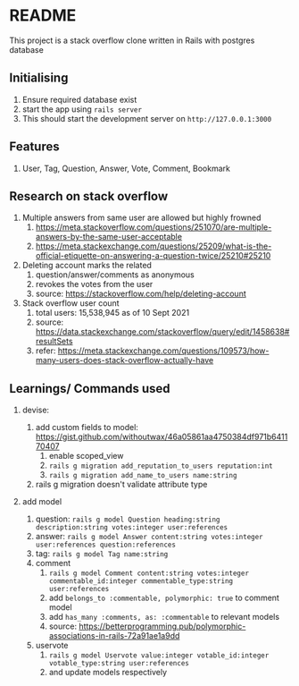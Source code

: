 # README

This project is a stack overflow clone written in Rails with postgres database

## Initialising
1. Ensure required database exist
2. start the app using `rails server`
3. This should start the development server on `http://127.0.0.1:3000`

## Features 
1. User, Tag, Question, Answer, Vote, Comment, Bookmark


## Research on stack overflow
1. Multiple answers from same user are allowed but highly frowned
   1. https://meta.stackoverflow.com/questions/251070/are-multiple-answers-by-the-same-user-acceptable
   2. https://meta.stackexchange.com/questions/25209/what-is-the-official-etiquette-on-answering-a-question-twice/25210#25210
2. Deleting account marks the related
   1. question/answer/comments as anonymous
   2. revokes the votes from the user
   3. source: https://stackoverflow.com/help/deleting-account
3. Stack overflow user count
   1. total users: 15,538,945 as of 10 Sept 2021
   2. source: https://data.stackexchange.com/stackoverflow/query/edit/1458638#resultSets
   3. refer: https://meta.stackexchange.com/questions/109573/how-many-users-does-stack-overflow-actually-have

## Learnings/ Commands used

1. devise:
   1. add custom fields to model: https://gist.github.com/withoutwax/46a05861aa4750384df971b641170407
      1. enable scoped_view
      2. `rails g migration add_reputation_to_users reputation:int`
      3. `rails g migration add_name_to_users name:string`
   2. rails g migration doesn't validate attribute type

2. add model
   1. question: `rails g model Question heading:string description:string votes:integer user:references`
   2. answer: `rails g model Answer content:string votes:integer user:references question:references`
   3. tag: `rails g model Tag name:string`
   4. comment 
      1. `rails g model Comment content:string votes:integer commentable_id:integer commentable_type:string user:references`
      2. add ```belongs_to :commentable, polymorphic: true``` to comment model
      3. add ```has_many :comments, as: :commentable``` to relevant models
      4. source: https://betterprogramming.pub/polymorphic-associations-in-rails-72a91ae1a9dd
   5. uservote
      1. `rails g model Uservote value:integer votable_id:integer votable_type:string user:references`
      2. and update models respectively
